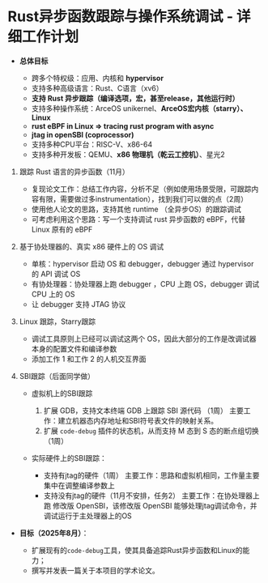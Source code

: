 # Rust异步函数跟踪与操作系统调试 - 详细工作计划

- **总体目标**

  - 跨多个特权级：应用、内核和 **hypervisor**
  - 支持多种高级语言：Rust、C语言（xv6）
  - **支持 Rust 异步跟踪（编译选项，宏，甚至release，其他运行时）**
  - 支持多种操作系统：ArceOS unikernel、**ArceOS宏内核（starry）、Linux**
  - **rust eBPF in Linux => tracing rust program with async**
  - **jtag in openSBI (coprocessor)**
  - 支持多种CPU平台：RISC-V、x86-64
  - 支持多种开发板：QEMU、**x86 物理机（乾云工控机）**、星光2


1) 跟踪 Rust 语言的异步函数（11月）
    - 复现论文工作：总结工作内容，分析不足（例如使用场景受限，可跟踪内容有限，需要做过多instrumentation），找到我们可以做的点（2周）
    - 使用他人论文的思路，支持其他 runtime （全异步OS）的跟踪调试
    - 可考虑利用这个思路：写一个支持调试 rust 异步函数的 eBPF，代替 Linux 原有的 eBPF

2) 基于协处理器的、真实 x86 硬件上的 OS 调试
    - 单核：hypervisor 启动 OS 和 debugger，debugger 通过 hypervisor 的 API 调试 OS
    - 有协处理器：协处理器上跑 debugger ，CPU 上跑 OS，debugger 调试 CPU 上的 OS
    - 让 debugger 支持 JTAG 协议

3) Linux 跟踪，Starry跟踪
    - 调试工具原则上已经可以调试这两个 OS，因此大部分的工作是改调试器本身的配置文件和编译参数
    - 添加工作 1 和工作 2 的人机交互界面

4) SBI跟踪（后面同学做）
    - 虚拟机上的SBI跟踪
      1. 扩展 GDB，支持文本终端 GDB 上跟踪 SBI 源代码 （1周）
        主要工作：建立机器态内存地址和SBI符号表文件的映射关系。
      2. 扩展 `code-debug` 插件的状态机，从而支持 M 态到 S 态的断点组切换（1周）

    - 实际硬件上的SBI跟踪：
      - 支持有jtag的硬件（1周）
        主要工作：思路和虚拟机相同，工作量主要集中在调整编译参数上
      - 支持没有jtag的硬件（11月不安排，任务2）
        主要工作：在协处理器上跑 修改版 OpenSBI，该修改版 OpenSBI 能够处理jtag调试命令，并调试运行于主处理器上的OS

- **目标（2025年8月）**：

  - 扩展现有的`code-debug`工具，使其具备追踪Rust异步函数和Linux的能力；
  - 撰写并发表一篇关于本项目的学术论文。

